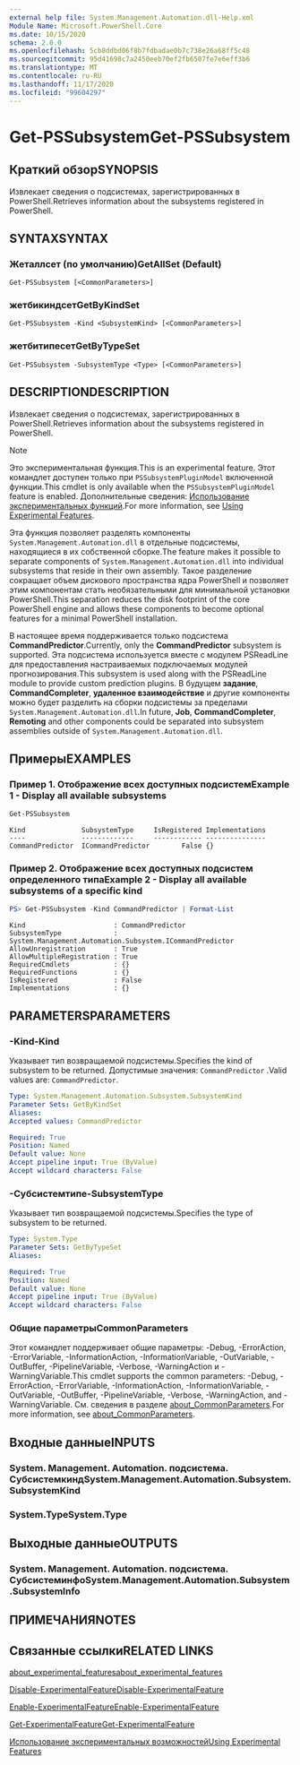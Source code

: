 ```yaml
---
external help file: System.Management.Automation.dll-Help.xml
Module Name: Microsoft.PowerShell.Core
ms.date: 10/15/2020
schema: 2.0.0
ms.openlocfilehash: 5cb8ddbd06f8b7fdbadae0b7c738e26a68ff5c48
ms.sourcegitcommit: 95d41698c7a2450eeb70ef2fb6507fe7e6eff3b6
ms.translationtype: MT
ms.contentlocale: ru-RU
ms.lasthandoff: 11/17/2020
ms.locfileid: "99604297"
---
```

# <span data-ttu-id="8c849-101">Get-PSSubsystem</span><span class="sxs-lookup"><span data-stu-id="8c849-101">Get-PSSubsystem</span></span>

## <span data-ttu-id="8c849-102">Краткий обзор</span><span class="sxs-lookup"><span data-stu-id="8c849-102">SYNOPSIS</span></span>
<span data-ttu-id="8c849-103">Извлекает сведения о подсистемах, зарегистрированных в PowerShell.</span><span class="sxs-lookup"><span data-stu-id="8c849-103">Retrieves information about the subsystems registered in PowerShell.</span></span>

## <span data-ttu-id="8c849-104">SYNTAX</span><span class="sxs-lookup"><span data-stu-id="8c849-104">SYNTAX</span></span>

### <span data-ttu-id="8c849-105">Жеталлсет (по умолчанию)</span><span class="sxs-lookup"><span data-stu-id="8c849-105">GetAllSet (Default)</span></span>

```
Get-PSSubsystem [<CommonParameters>]
```

### <span data-ttu-id="8c849-106">жетбикиндсет</span><span class="sxs-lookup"><span data-stu-id="8c849-106">GetByKindSet</span></span>

```
Get-PSSubsystem -Kind <SubsystemKind> [<CommonParameters>]
```

### <span data-ttu-id="8c849-107">жетбитипесет</span><span class="sxs-lookup"><span data-stu-id="8c849-107">GetByTypeSet</span></span>

```
Get-PSSubsystem -SubsystemType <Type> [<CommonParameters>]
```

## <span data-ttu-id="8c849-108">DESCRIPTION</span><span class="sxs-lookup"><span data-stu-id="8c849-108">DESCRIPTION</span></span>

<span data-ttu-id="8c849-109">Извлекает сведения о подсистемах, зарегистрированных в PowerShell.</span><span class="sxs-lookup"><span data-stu-id="8c849-109">Retrieves information about the subsystems registered in PowerShell.</span></span>

> [!NOTE]
> <span data-ttu-id="8c849-110">Это экспериментальная функция.</span><span class="sxs-lookup"><span data-stu-id="8c849-110">This is an experimental feature.</span></span> <span data-ttu-id="8c849-111">Этот командлет доступен только при `PSSubsystemPluginModel` включенной функции.</span><span class="sxs-lookup"><span data-stu-id="8c849-111">This cmdlet is only available when the `PSSubsystemPluginModel` feature is enabled.</span></span> <span data-ttu-id="8c849-112">Дополнительные сведения: [Использование экспериментальных функций](/powershell/scripting/learn/experimental-features).</span><span class="sxs-lookup"><span data-stu-id="8c849-112">For more information, see [Using Experimental Features](/powershell/scripting/learn/experimental-features).</span></span>

<span data-ttu-id="8c849-113">Эта функция позволяет разделять компоненты `System.Management.Automation.dll` в отдельные подсистемы, находящиеся в их собственной сборке.</span><span class="sxs-lookup"><span data-stu-id="8c849-113">The feature makes it possible to separate components of `System.Management.Automation.dll` into individual subsystems that reside in their own assembly.</span></span> <span data-ttu-id="8c849-114">Такое разделение сокращает объем дискового пространства ядра PowerShell и позволяет этим компонентам стать необязательными для минимальной установки PowerShell.</span><span class="sxs-lookup"><span data-stu-id="8c849-114">This separation reduces the disk footprint of the core PowerShell engine and allows these components to become optional features for a minimal PowerShell installation.</span></span>

<span data-ttu-id="8c849-115">В настоящее время поддерживается только подсистема **CommandPredictor**.</span><span class="sxs-lookup"><span data-stu-id="8c849-115">Currently, only the **CommandPredictor** subsystem is supported.</span></span> <span data-ttu-id="8c849-116">Эта подсистема используется вместе с модулем PSReadLine для предоставления настраиваемых подключаемых модулей прогнозирования.</span><span class="sxs-lookup"><span data-stu-id="8c849-116">This subsystem is used along with the PSReadLine module to provide custom prediction plugins.</span></span> <span data-ttu-id="8c849-117">В будущем **задание**, **CommandCompleter**, **удаленное взаимодействие** и другие компоненты можно будет разделить на сборки подсистемы за пределами `System.Management.Automation.dll`.</span><span class="sxs-lookup"><span data-stu-id="8c849-117">In future, **Job**, **CommandCompleter**, **Remoting** and other components could be separated into subsystem assemblies outside of `System.Management.Automation.dll`.</span></span>

## <span data-ttu-id="8c849-118">Примеры</span><span class="sxs-lookup"><span data-stu-id="8c849-118">EXAMPLES</span></span>

### <span data-ttu-id="8c849-119">Пример 1. Отображение всех доступных подсистем</span><span class="sxs-lookup"><span data-stu-id="8c849-119">Example 1 - Display all available subsystems</span></span>

```powershell
Get-PSSubsystem
```

```Output
Kind              SubsystemType     IsRegistered Implementations
----              -------------     ------------ ---------------
CommandPredictor  ICommandPredictor        False {}
```

### <span data-ttu-id="8c849-120">Пример 2. Отображение всех доступных подсистем определенного типа</span><span class="sxs-lookup"><span data-stu-id="8c849-120">Example 2 - Display all available subsystems of a specific kind</span></span>

```powershell
PS> Get-PSSubsystem -Kind CommandPredictor | Format-List
```

```Output
Kind                      : CommandPredictor
SubsystemType             : System.Management.Automation.Subsystem.ICommandPredictor
AllowUnregistration       : True
AllowMultipleRegistration : True
RequiredCmdlets           : {}
RequiredFunctions         : {}
IsRegistered              : False
Implementations           : {}
```

## <span data-ttu-id="8c849-121">PARAMETERS</span><span class="sxs-lookup"><span data-stu-id="8c849-121">PARAMETERS</span></span>

### <span data-ttu-id="8c849-122">-Kind</span><span class="sxs-lookup"><span data-stu-id="8c849-122">-Kind</span></span>


<span data-ttu-id="8c849-123">Указывает тип возвращаемой подсистемы.</span><span class="sxs-lookup"><span data-stu-id="8c849-123">Specifies the kind of subsystem to be returned.</span></span> <span data-ttu-id="8c849-124">Допустимые значения: `CommandPredictor` .</span><span class="sxs-lookup"><span data-stu-id="8c849-124">Valid values are: `CommandPredictor`.</span></span>

```yaml
Type: System.Management.Automation.Subsystem.SubsystemKind
Parameter Sets: GetByKindSet
Aliases:
Accepted values: CommandPredictor

Required: True
Position: Named
Default value: None
Accept pipeline input: True (ByValue)
Accept wildcard characters: False
```

### <span data-ttu-id="8c849-125">-Субсистемтипе</span><span class="sxs-lookup"><span data-stu-id="8c849-125">-SubsystemType</span></span>

<span data-ttu-id="8c849-126">Указывает тип возвращаемой подсистемы.</span><span class="sxs-lookup"><span data-stu-id="8c849-126">Specifies the type of subsystem to be returned.</span></span>

```yaml
Type: System.Type
Parameter Sets: GetByTypeSet
Aliases:

Required: True
Position: Named
Default value: None
Accept pipeline input: True (ByValue)
Accept wildcard characters: False
```

### <span data-ttu-id="8c849-127">Общие параметры</span><span class="sxs-lookup"><span data-stu-id="8c849-127">CommonParameters</span></span>

<span data-ttu-id="8c849-128">Этот командлет поддерживает общие параметры: -Debug, -ErrorAction, -ErrorVariable, -InformationAction, -InformationVariable, -OutVariable, -OutBuffer, -PipelineVariable, -Verbose, -WarningAction и -WarningVariable.</span><span class="sxs-lookup"><span data-stu-id="8c849-128">This cmdlet supports the common parameters: -Debug, -ErrorAction, -ErrorVariable, -InformationAction, -InformationVariable, -OutVariable, -OutBuffer, -PipelineVariable, -Verbose, -WarningAction, and -WarningVariable.</span></span> <span data-ttu-id="8c849-129">См. сведения в разделе [about_CommonParameters](http://go.microsoft.com/fwlink/?LinkID=113216).</span><span class="sxs-lookup"><span data-stu-id="8c849-129">For more information, see [about_CommonParameters](http://go.microsoft.com/fwlink/?LinkID=113216).</span></span>

## <span data-ttu-id="8c849-130">Входные данные</span><span class="sxs-lookup"><span data-stu-id="8c849-130">INPUTS</span></span>

### <span data-ttu-id="8c849-131">System. Management. Automation. подсистема. Субсистемкинд</span><span class="sxs-lookup"><span data-stu-id="8c849-131">System.Management.Automation.Subsystem.SubsystemKind</span></span>

### <span data-ttu-id="8c849-132">System.Type</span><span class="sxs-lookup"><span data-stu-id="8c849-132">System.Type</span></span>

## <span data-ttu-id="8c849-133">Выходные данные</span><span class="sxs-lookup"><span data-stu-id="8c849-133">OUTPUTS</span></span>

### <span data-ttu-id="8c849-134">System. Management. Automation. подсистема. Субсистеминфо</span><span class="sxs-lookup"><span data-stu-id="8c849-134">System.Management.Automation.Subsystem.SubsystemInfo</span></span>

## <span data-ttu-id="8c849-135">ПРИМЕЧАНИЯ</span><span class="sxs-lookup"><span data-stu-id="8c849-135">NOTES</span></span>

## <span data-ttu-id="8c849-136">Связанные ссылки</span><span class="sxs-lookup"><span data-stu-id="8c849-136">RELATED LINKS</span></span>

[<span data-ttu-id="8c849-137">about_experimental_features</span><span class="sxs-lookup"><span data-stu-id="8c849-137">about_experimental_features</span></span>](about/about_experimental_features.md)

[<span data-ttu-id="8c849-138">Disable-ExperimentalFeature</span><span class="sxs-lookup"><span data-stu-id="8c849-138">Disable-ExperimentalFeature</span></span>](Disable-ExperimentalFeature.md)

[<span data-ttu-id="8c849-139">Enable-ExperimentalFeature</span><span class="sxs-lookup"><span data-stu-id="8c849-139">Enable-ExperimentalFeature</span></span>](Get-ExperimentalFeature.md)

[<span data-ttu-id="8c849-140">Get-ExperimentalFeature</span><span class="sxs-lookup"><span data-stu-id="8c849-140">Get-ExperimentalFeature</span></span>](Get-ExperimentalFeature.md)

[<span data-ttu-id="8c849-141">Использование экспериментальных возможностей</span><span class="sxs-lookup"><span data-stu-id="8c849-141">Using Experimental Features</span></span>](/powershell/scripting/learn/experimental-features)

